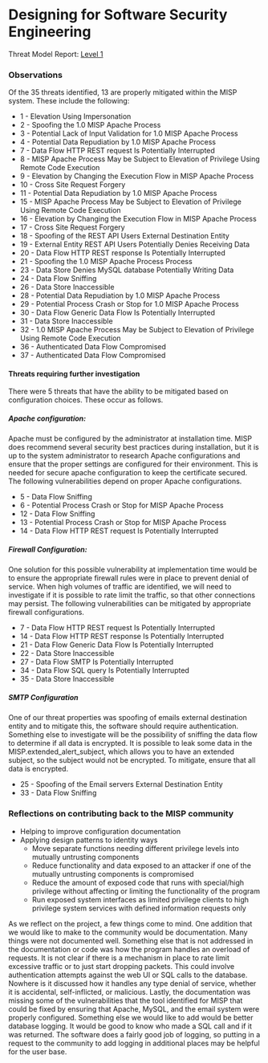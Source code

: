 # Designing for Software Security Engineering

Threat Model Report: [Level 1](http://htmlpreview.github.io/?https://github.com/team-assure/Semester-Project/blob/master/Design/Level_1.htm)

### Observations

Of the 35 threats identified, 13 are properly mitigated within the MISP system.  These include the following:
* 1 - Elevation Using Impersonation
* 2 - Spoofing the 1.0 MISP Apache Process
* 3 - Potential Lack of Input Validation for 1.0 MISP Apache Process
* 4 - Potential Data Repudiation by 1.0 MISP Apache Process
* 7 - Data Flow HTTP REST request Is Potentially Interrupted
* 8 - MISP Apache Process May be Subject to Elevation of Privilege Using Remote Code Execution
* 9 - Elevation by Changing the Execution Flow in MISP Apache Process
* 10 - Cross Site Request Forgery
* 11 - Potential Data Repudiation by 1.0 MISP Apache Process
* 15 - MISP Apache Process May be Subject to Elevation of Privilege Using Remote Code Execution
* 16 - Elevation by Changing the Execution Flow in MISP Apache Process
* 17 - Cross Site Request Forgery
* 18 - Spoofing of the REST API Users External Destination Entity
* 19 - External Entity REST API Users Potentially Denies Receiving Data
* 20 - Data Flow HTTP REST response Is Potentially Interrupted
* 21 - Spoofing the 1.0 MISP Apache Process Process
* 23 - Data Store Denies MySQL database Potentially Writing Data
* 24 - Data Flow Sniffing
* 26 - Data Store Inaccessible
* 28 - Potential Data Repudiation by 1.0 MISP Apache Process
* 29 - Potential Process Crash or Stop for 1.0 MISP Apache Process
* 30 - Data Flow Generic Data Flow Is Potentially Interrupted
* 31 - Data Store Inaccessible
* 32 - 1.0 MISP Apache Process May be Subject to Elevation of Privilege Using Remote Code Execution
* 36 - Authenticated Data Flow Compromised
* 37 - Authenticated Data Flow Compromised

#### Threats requiring further investigation

There were 5 threats that have the ability to be mitigated based on configuration choices.  These occur as follows.
##### Apache configuration:
Apache must be configured by the administrator at installation time.  MISP does recommend several security best practices during installation, but it is up to the system administrator to research Apache configurations and ensure that the proper settings are configured for their environment.   This is needed for secure apache configuration to keep the certificate secured. The following vulnerabilities depend on proper Apache configurations.
  * 5 - Data Flow Sniffing
  * 6 - Potential Process Crash or Stop for MISP Apache Process
  * 12 - Data Flow Sniffing
  * 13 - Potential Process Crash or Stop for MISP Apache Process
  * 14 - Data Flow HTTP REST request Is Potentially Interrupted

##### Firewall Configuration:
One solution for this possible vulnerability at implementation time would be to ensure the appropriate firewall rules were in place to prevent denial of service.  When high volumes of traffic are identified, we will need to investigate if it is possible to rate limit the traffic, so that other connections may persist.  The following vulnerabilities can be mitigated by appropriate firewall configurations.
  * 7 - Data Flow HTTP REST request Is Potentially Interrupted
  * 14 - Data Flow HTTP REST response Is Potentially Interrupted
  * 21 - Data Flow Generic Data Flow Is Potentially Interrupted
  * 22 - Data Store Inaccessible
  * 27 - Data Flow SMTP Is Potentially Interrupted
  * 34 - Data Flow SQL query Is Potentially Interrupted
  * 35 - Data Store Inaccessible

##### SMTP Configuration
One of our threat properties was spoofing of emails external destination entity and to mitigate this, the software should require authentication.  Something else to investigate will be the possibility of sniffing the data flow to determine if all data is encrypted.  It is possible to leak some data in the MISP.extended_alert_subject, which allows you to have an extended subject, so the subject would not be encrypted. To mitigate, ensure that all data is encrypted.
  * 25 - Spoofing of the Email servers External Destination Entity
  * 33 - Data Flow Sniffing

### Reflections on contributing back to the MISP community
*  Helping to improve configuration documentation
*  Applying design patterns to identity ways
   * Move separate functions needing different privilege levels into mutually untrusting components
   * Reduce functionality and data exposed to an attacker if one of the mutually untrusting components is compromised
   * Reduce the amount of exposed code that runs with special/high privilege without affecting or limiting the functionality of the program
   * Run exposed system interfaces as limited privilege clients to high privilege system services with defined information requests only 

As we reflect on the project, a few things come to mind.  One addition that we would like to make to the community would be documentation.  Many things were not documented well.  Something else that is not addressed in the documentation or code was how the program handles an overload of requests.  It is not clear if there is a mechanism in place to rate limit excessive traffic or to just start dropping packets.  This could involve authentication attempts against the web UI or SQL calls to the database.  Nowhere is it discussed how it handles any type denial of service, whether it is accidental, self-inflicted, or malicious.  Lastly, the documentation was missing some of the vulnerabilities that the tool identified for MISP that could be fixed by ensuring that Apache, MySQL, and the email system were properly configured.  Something else we would like to add would be better database logging.  It would be good to know who made a SQL call and if it was returned.  The software does a fairly good job of logging, so putting in a request to the community to add logging in additional places may be helpful for the user base.

